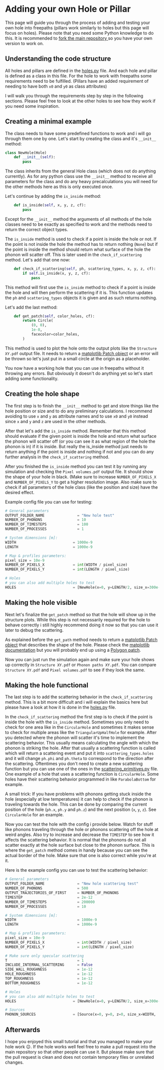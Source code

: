 # Adding your own Hole or Pillar

This page will guide you through the process of adding and testing your own hole into freepaths (pillars work similarly to holes but this page will focus on holes). Please note that you need some Python knowledge to do this. It is recommended to [fork the main repository ](https://github.com/anufrievroman/freepaths/fork) so you have your own version to work on.

## Understanding the code structure

All holes and pillars are defined in the [holes.py](https://github.com/anufrievroman/freepaths/blob/master/freepaths/holes.py) file. And each hole and pillar is defined as a class in this file. For the hole to work with freepaths some requirements need to be fulfilled. (Pillars have an added requirement of needing to have both `x0` and `y0` as class attributes)

I will walk you through the requirements step by step in the following sections. Please feel free to look at the other holes to see how they work if you need some inspiration.

## Creating a minimal example

The class needs to have some predefined functions to work and i will go through them one by one. Let's start by creating the class and it's `__init__` method:

```python
class NewHole(Hole)
	def __init__(self):
		pass
```

The class inherits from the general Hole class (which does not do anything currently). As for any python class use the `__init__` method to receive all parameters for the class and do any heavy precalculations you will need for the other methods here as this is only executed once.

Let's continue by adding the `is_inside` method:

```python
    def is_inside(self, x, y, z, cf):
        pass
```

Except for the `__init__` method the arguments of all methods of the hole classes need to be exactly as specified to work and the methods need to return the correct object types.

The `is_inside` method is used to check if a point is inside the hole or not. If the point is not inside the hole the method has to return nothing (`None`) but if the point is inside the method should return what surface of the hole the phonon will scatter off. This is later used in the `check_if_scattering` method. Let's add that one now:

```python
	def check_if_scattering(self, ph, scattering_types, x, y, z, cf):
		if self.is_inside(x, y, z, cf):
			pass
``` 

This method will first use the `is_inside` method to check if a point is inside the hole and will then perform the scattering if it is. This function updates the `ph` and `scattering_types` objects it is given and as such returns nothing. 

Let's add the last method:

```python
	def get_patch(self, color_holes, cf):
		return Circle(
            (0, 0),
            1e-8,
            facecolor=color_holes,
        )
```

This method is used to plot the hole onto the output plots like the `Structure XY.pdf` output file. It needs to return a [matplotlib Patch object](https://matplotlib.org/stable/api/patches_api.html) or an error will be thrown so let's just put in a small circle at the origin as a placeholder.

You now have a working hole that you can use in freepaths without it throwing any errors. But obviously it doesn't do anything yet so let's start adding some functionality. 

## Creating the hole shape

The first step is to finish the `__init__` method to get and store things like the hole position or size and to do any preliminary calculations. I recommend avoiding to use `x` and `y` as attribute names and to use `x0` and `y0` instead since `x` and `y` and `z` are used in the other methods.

After that let's add the `is_inside` method. Remember that this method should evaluate if the given point is inside the hole and return what surface the phonon will scatter off (or you can see it as what region of the hole the phonon is in) if it is inside. But really the is_inside method just needs to return anything if the point is inside and nothing if not and you can do any further analysis in the `check_if_scattering` method.

After you finished the `is_inside` method you can test it by running any simulation and checking the `Pixel volumes.pdf` output file. It should show the shape of your hole in black. (Make sure to increase `NUMBER_OF_PIXELS_X` and `NUMBER_OF_PIXELS_Y` to get a higher resolution image. Also make sure to check if all parameters of the hole class (like the position and size) have the desired effect.

Example config file you can use for testing:

```python
# General parameters
OUTPUT_FOLDER_NAME               = "New hole test"
NUMBER_OF_PHONONS                = 10
NUMBER_OF_TIMESTEPS              = 100
NUMBER_OF_PROCESSES              = 1

# System dimensions [m]:
WIDTH                          = 1000e-9
LENGTH                         = 1000e-9

# Map & profiles parameters:
pixel_size = 10e-9
NUMBER_OF_PIXELS_X             = int(WIDTH / pixel_size)
NUMBER_OF_PIXELS_Y             = int(LENGTH / pixel_size)

# Holes
# you can also add multiple holes to test
HOLES                          = [NewHole(x=0, y=LENGTH/2, size_x=300e-9, size_y=400e-9)]
```

## Making the hole visible

Next let's finalize the `get_patch` method so that the hole will show up in the structure plots. While this step is not necessarily required for the hole to behave correctly i still highly recommend doing it now so that you can use it later to debug the scattering.

As explained before the `get_path` method needs to return a [matplotlib Patch object](https://matplotlib.org/stable/api/patches_api.html) that describes the shape of the hole. Please check the [matplotlib documentation](https://matplotlib.org/stable/api/patches_api.html) but you will probably end up using a [Polygon patch](https://matplotlib.org/stable/api/_as_gen/matplotlib.patches.Polygon.html#matplotlib.patches.Polygon).

Now you can just run the simulation again and make sure your hole shows up correctly in `Structure XY.pdf` or `Phonon paths XY.pdf`. You can compare `Structure XY.pdf` and `Pixel volumes.pdf` to see if they look the same.

## Making the hole functional

The last step is to add the scattering behavior in the `check_if_scattering` method. This is a bit more difficult and i will explain the basics here but please have a look at how it is done in the [holes.py](https://github.com/anufrievroman/freepaths/blob/master/freepaths/holes.py) file. 

In the `check_if_scattering` method the first step is to check if the point is inside the hole with the `is_inside` method. Sometimes you only need to check for one area like in the `CircularHole` and sometimes it makes sense to check for multiple areas like the `TriangularUpHalfHole` for example. After you detected where the phonon will scatter it's time to implement the scattering behavior. This usually means calculating the angle with which the phonon is striking the hole. After that usually a scattering function is called which will return a scattering event and put it into `scattering_types.holes` and it will change `ph.phi` and `ph.theta` to correspond to the direction after the scattering. Oftentimes you don't need to create a new scattering function but you can use one of the ones in the [scattering_primitives.py](https://github.com/anufrievroman/freepaths/blob/master/freepaths/scattering_primitives.py) file. One example of a hole that uses a scattering function is `CircularHole`. Some holes have their scattering behavior programmed in like `ParabolaBottom` for example.

A small trick: If you have problems with phonons getting stuck inside the hole (especially at low temperatures) it can help to check if the phonon is traveling towards the hole. This can be done by comparing the current position of the hole (`ph.x`, `ph.y` and `ph.z`) and the next position (`x`, `y`, `z`). See `CircularHole` for an example.

Now you can test the hole with the config i provide below. Watch for stuff like phonons traveling through the hole or phonons scattering off the hole at weird angles. Also try to increase and decrease the `TIMESTEP` to see how it affects the scattering behavior. It is normal that the phonons do not all scatter exactly at the hole surface but close to the phonon surface. This is where the `get_patch` method comes in handy because you can see the actual border of the hole. Make sure that one is also correct while you're at it.

Here is the example config you can use to test the scattering behavior:

```python
# General parameters
OUTPUT_FOLDER_NAME               = "New hole scattering test"
NUMBER_OF_PHONONS                = 500
OUTPUT_TRAJECTORIES_OF_FIRST     = NUMBER_OF_PHONONS
TIMESTEP                         = 2e-12
NUMBER_OF_TIMESTEPS              = 200000
NUMBER_OF_PROCESSES              = 10

# System dimensions [m]:
WIDTH                            = 1000e-9
LENGTH                           = 1000e-9

# Map & profiles parameters:
pixel_size = 10e-9
NUMBER_OF_PIXELS_X               = int(WIDTH / pixel_size)
NUMBER_OF_PIXELS_Y               = int(LENGTH / pixel_size)

# Make sure only specular scattering
T                                = 1
INCLUDE_INTERNAL_SCATTERING      = False
SIDE_WALL_ROUGHNESS              = 1e-12
HOLE_ROUGHNESS                   = 1e-12
TOP_ROUGHNESS                    = 1e-12
BOTTOM_ROUGHNESS                 = 1e-12

# Holes
# you can also add multiple holes to test
HOLES                          = [NewHole(x=0, y=LENGTH/2, size_x=300e-9, size_y=400e-9)]

# Sources
PHONON_SOURCES                 = [Source(x=0, y=0, z=0, size_x=WIDTH,  size_y=0, size_z=THICKNESS, angle_distribution="random_up")]
```

## Afterwards

I hope you enjoyed this small tutorial and that you managed to make your hole work 😉. 
If the hole works well feel free to make a pull request into the main repository so that other people can use it. But please make sure that the pull request is clean and does not contain temporary files or unrelated changes.
